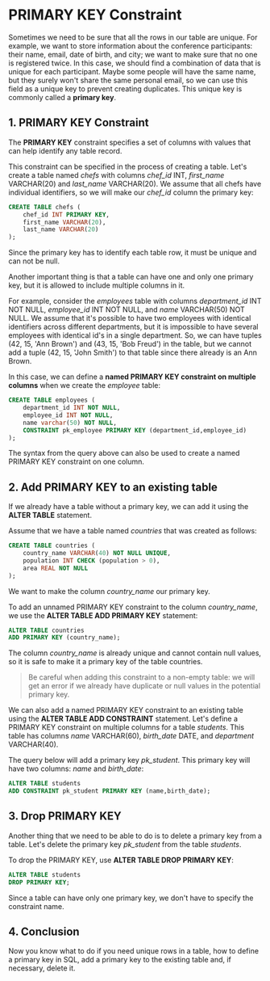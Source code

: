 # PRIMARY KEY Constraint

Sometimes we need to be sure that all the rows in our table are unique. For example, we want to store information about the conference participants: their name, email, date of birth, and city; we want to make sure that no one is registered twice. In this case, we should find a combination of data that is unique for each participant. Maybe some people will have the same name, but they surely won't share the same personal email, so we can use this field as a unique key to prevent creating duplicates. This unique key is commonly called a **primary key**.

## 1. PRIMARY KEY Constraint

The **PRIMARY KEY** constraint specifies a set of columns with values that can help identify any table record.

This constraint can be specified in the process of creating a table. Let's create a table named *chefs* with columns *chef\_id* INT, *first\_name* VARCHAR(20) and *last\_name* VARCHAR(20). We assume that all chefs have individual identifiers, so we will make our *chef\_id* column the primary key:
```sql
CREATE TABLE chefs (
    chef_id INT PRIMARY KEY, 
    first_name VARCHAR(20), 
    last_name VARCHAR(20)
);
```

Since the primary key has to identify each table row, it must be unique and can not be null.

Another important thing is that a table can have one and only one primary key, but it is allowed to include multiple columns in it.

For example, consider the *employees* table with columns *department\_id* INT NOT NULL, *employee\_id* INT NOT NULL, and *name* VARCHAR(50) NOT NULL. We assume that it's possible to have two employees with identical identifiers across different departments, but it is impossible to have several employees with identical id's in a single department. So, we can have tuples (42, 15, 'Ann Brown') and (43, 15, 'Bob Freud') in the table, but we cannot add a tuple (42, 15, 'John Smith') to that table since there already is an Ann Brown.

In this case, we can define a **named PRIMARY KEY constraint on multiple columns** when we create the *employee* table:
```sql
CREATE TABLE employees (
    department_id INT NOT NULL,
    employee_id INT NOT NULL,
    name varchar(50) NOT NULL,
    CONSTRAINT pk_employee PRIMARY KEY (department_id,employee_id)
); 
```

The syntax from the query above can also be used to create a named PRIMARY KEY constraint on one column.

## 2. Add PRIMARY KEY to an existing table

If we already have a table without a primary key, we can add it using the **ALTER TABLE** statement.

Assume that we have a table named *countries* that was created as follows:
```sql
CREATE TABLE countries (
    country_name VARCHAR(40) NOT NULL UNIQUE, 
    population INT CHECK (population > 0), 
    area REAL NOT NULL 
); 
```

We want to make the column *country\_name* our primary key.

To add an unnamed PRIMARY KEY constraint to the column *country_name*, we use the **ALTER TABLE ADD PRIMARY KEY** statement:
```sql
ALTER TABLE countries
ADD PRIMARY KEY (country_name); 
```

The column *country_name* is already unique and cannot contain null values, so it is safe to make it a primary key of the table countries.

> Be careful when adding this constraint to a non-empty table: we will get an error if we already have duplicate or null values in the potential primary key.

We can also add a named PRIMARY KEY constraint to an existing table using the **ALTER TABLE ADD CONSTRAINT** statement. Let's define a PRIMARY KEY constraint on multiple columns for a table *students*. This table has columns *name* VARCHAR(60), *birth_date* DATE, and *department* VARCHAR(40).

The query below will add a primary key *pk_student*. This primary key will have two columns: *name* and *birth_date*:
```sql
ALTER TABLE students
ADD CONSTRAINT pk_student PRIMARY KEY (name,birth_date); 
```

## 3. Drop PRIMARY KEY

Another thing that we need to be able to do is to delete a primary key from a table. Let's delete the primary key *pk_student* from the table *students*.

To drop the PRIMARY KEY, use **ALTER TABLE DROP PRIMARY KEY**:
```sql
ALTER TABLE students
DROP PRIMARY KEY;
```
Since a table can have only one primary key, we don't have to specify the constraint name.

## 4. Conclusion

Now you know what to do if you need unique rows in a table, how to define a primary key in SQL, add a primary key to the existing table and, if necessary, delete it.
